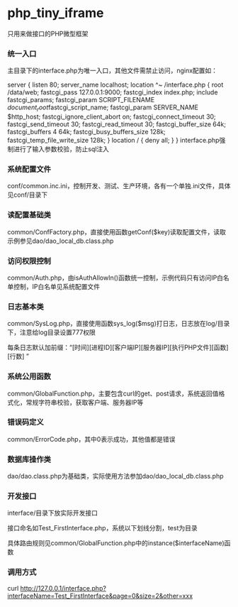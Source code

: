# php_tiny_iframe
只用来做接口的PHP微型框架

### 统一入口
主目录下的interface.php为唯一入口，其他文件需禁止访问，nginx配置如：

server {
    	listen      80;
    	server_name localhost;
    	location ^~ /interface.php {
	 	root /data/web;
         	fastcgi_pass   127.0.0.1:9000;
         	fastcgi_index  index.php;
         	include        fastcgi_params;
         	fastcgi_param SCRIPT_FILENAME $document_root$fastcgi_script_name;
         	fastcgi_param SERVER_NAME $http_host;
         	fastcgi_ignore_client_abort on;
         	fastcgi_connect_timeout 30;
         	fastcgi_send_timeout 30;
         	fastcgi_read_timeout 30;
         	fastcgi_buffer_size 64k;
         	fastcgi_buffers 4 64k;
         	fastcgi_busy_buffers_size 128k;
         	fastcgi_temp_file_write_size 128k;
	}
	location / {
		deny all;
	}
}
interface.php强制进行了输入参数校验，防止sql注入

### 系统配置文件

conf/common.inc.ini，控制开发、测试、生产环境，各有一个单独.ini文件，具体见conf/目录下


### 读配置基础类

common/ConfFactory.php，直接使用函数getConf($key)读取配置文件，读取示例参见dao/dao_local_db.class.php


### 访问权限控制

common/Auth.php，由isAuthAllowIn()函数统一控制，示例代码只有访问IP白名单控制，IP白名单见系统配置文件


### 日志基本类

common/SysLog.php，直接使用函数sys_log($msg)打日志，日志放在log/目录下，注意给log目录设置777权限

每条日志默认加前缀：“[时间][进程ID][客户端IP][服务器IP][执行PHP文件][函数][行数] ”


### 系统公用函数

common/GlobalFunction.php，主要包含curl的get、post请求，系统返回值格式化，常规字符串校验，获取客户端、服务器IP等


### 错误码定义

common/ErrorCode.php，其中0表示成功，其他值都是错误


### 数据库操作类

dao/dao.class.php为基础类，实际使用方法参加dao/dao_local_db.class.php


### 开发接口

interface/目录下放实际开发接口

接口命名如Test_FirstInterface.php，系统以下划线分割，test为目录

具体路由规则见common/GlobalFunction.php中的instance($interfaceName)函数

### 调用方式

curl http://127.0.0.1/interface.php?interfaceName=Test_FirstInterface&page=0&size=2&other=xxx


